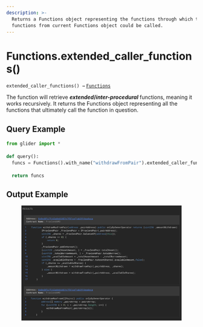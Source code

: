 ```yaml
---
description: >-
  Returns a Functions object representing the functions through which the
  functions from current Functions object could be called.
---
```


# Functions.extended\_caller\_functions()

`extended_caller_functions() →` [`Functions`](../callables/functions/)

The function will retrieve _**extended**_**/**_**inter-procedural**_ functions, meaning it works recursively. It returns the Functions object representing all the functions that ultimately call the function in question.

## Query Example

```python
from glider import *

def query():
  funcs = Functions().with_name("withdrawFromPair").extended_caller_functions().exec(2)
  
  return funcs
```

## Output Example

<figure><img src="../../.gitbook/assets/image (2) (1) (1) (1) (1) (1) (1) (1) (1) (1) (1) (1) (1) (1) (1).png" alt=""><figcaption></figcaption></figure>
